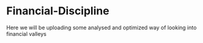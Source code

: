 # Financial-Discipline

Here we will be uploading some analysed and optimized way of looking into 
financial valleys
